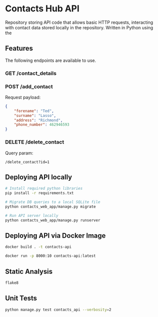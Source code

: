 # Contacts Hub API
Repository storing API code that allows basic HTTP requests, interacting with contact data stored locally in the repository. Written in Python using the 

## Features
The following endpoints are available to use.
### GET /contact_details
### POST /add_contact
Request payload:
```json
{
    "forename": "Ted",
    "surname": "Lasso",
    "address": "Richmond",
    "phone_number": 462946593
}
```

### DELETE /delete_contact
Query param:
```
/delete_contact?id=1
```

## Deploying API locally

```bash
# Install required python libraries
pip install -r requirements.txt

# Migrate DB queries to a local SQLite file
python contacts_web_app/manage.py migrate

# Run API server locally
python contacts_web_app/manage.py runserver
```

## Deploying API via Docker Image

```bash
docker build . -t contacts-api

docker run -p 8000:10 contacts-api:latest
```

## Static Analysis

```bash
flake8
```

## Unit Tests

```bash
python manage.py test contacts_api --verbosity=2
```